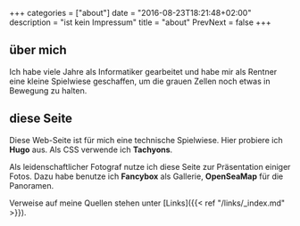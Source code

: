 +++
categories  = ["about"]
date        = "2016-08-23T18:21:48+02:00"
description = "ist kein Impressum"
title       = "about"
PrevNext    = false
+++
## über mich

Ich habe viele Jahre als Informatiker gearbeitet und habe mir als Rentner eine kleine Spielwiese geschaffen, um die grauen Zellen noch etwas in Bewegung zu halten.<!--more-->

## diese Seite

Diese Web-Seite ist für mich eine technische Spielwiese. Hier probiere ich **Hugo** aus. Als CSS verwende ich **Tachyons**.  

Als leidenschaftlicher Fotograf nutze ich diese Seite zur Präsentation einiger Fotos.  Dazu habe benutze ich **Fancybox** als Gallerie, **OpenSeaMap** für die Panoramen.

Verweise auf meine Quellen stehen unter [Links]({{< ref "/links/_index.md" >}}).






